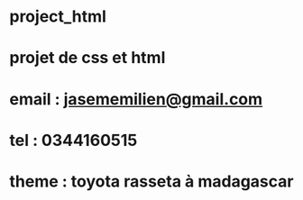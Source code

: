 # project_html
# projet de css et html
# email : jasememilien@gmail.com
# tel : 0344160515
# theme : toyota rasseta à madagascar
